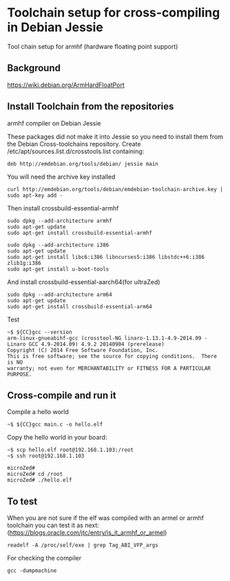 # Toolchain setup for cross-compiling in Debian Jessie

Tool chain setup for armhf (hardware floating point support)

## Background

https://wiki.debian.org/ArmHardFloatPort


## Install Toolchain from the repositories

armhf compiler on Debian Jessie

These packages did not make it into Jessie so you need to install them from the 
Debian Cross-toolchains repository. Create /etc/apt/sources.list.d/crosstools.list containing:

    deb http://emdebian.org/tools/debian/ jessie main

You will need the archive key installed

    curl http://emdebian.org/tools/debian/emdebian-toolchain-archive.key | sudo apt-key add -

Then install crossbuild-essential-armhf

    sudo dpkg --add-architecture armhf
    sudo apt-get update
    sudo apt-get install crossbuild-essential-armhf

    sudo dpkg --add-architecture i386
    sudo apt-get update
    sudo apt-get install libc6:i386 libncurses5:i386 libstdc++6:i386 zlib1g:i386 
    sudo apt-get install u-boot-tools  

And install crossbuild-essential-aarch64(for ultraZed)

    sudo dpkg --add-architecture arm64
    sudo apt-get update
    sudo apt-get install crossbuild-essential-arm64


Test

    ~$ ${CC}gcc --version
    arm-linux-gnueabihf-gcc (crosstool-NG linaro-1.13.1-4.9-2014.09 - Linaro GCC 4.9-2014.09) 4.9.2 20140904 (prerelease)
    Copyright (C) 2014 Free Software Foundation, Inc.
    This is free software; see the source for copying conditions.  There is NO
    warranty; not even for MERCHANTABILITY or FITNESS FOR A PARTICULAR PURPOSE.


## Cross-compile and run it

Compile a hello world

    ~$ ${CC}gcc main.c -o hello.elf
    

Copy the hello world in your board:

    ~$ scp hello.elf root@192.168.1.103:/root
    ~$ ssh root@192.168.1.103

    microZed#
    microZed# cd /root
    microZed# ./hello.elf
    
## To test

When you are not sure if the elf was compiled with an armel or armhf toolchain you can test it as next:
(https://blogs.oracle.com/jtc/entry/is_it_armhf_or_armel)
    
    readelf -A /proc/self/exe | grep Tag_ABI_VFP_args

For checking the compiler

    gcc -dumpmachine    
